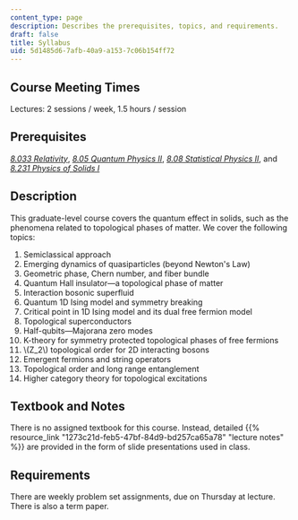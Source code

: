 ```yaml
---
content_type: page
description: Describes the prerequisites, topics, and requirements.
draft: false
title: Syllabus
uid: 5d1485d6-7afb-40a9-a153-7c06b154ff72
---
```

## Course Meeting Times

Lectures: 2 sessions / week, 1.5 hours / session

## Prerequisites

[*8.033 Relativity*](https://ocw.mit.edu/courses/8-033-relativity-fall-2006/), [*8.05 Quantum Physics II*](https://ocw.mit.edu/courses/8-05-quantum-physics-ii-fall-2013/), [*8.08 Statistical Physics II*](https://ocw.mit.edu/courses/8-08-statistical-physics-ii-spring-2005/), and [*8.231 Physics of Solids I*](https://ocw.mit.edu/courses/8-231-physics-of-solids-i-fall-2006/)

## Description

This graduate-level course covers the quantum effect in solids, such as the phenomena related to topological phases of matter. We cover the following topics:

1. Semiclassical approach
2. Emerging dynamics of quasiparticles (beyond Newton's Law)
3. Geometric phase, Chern number, and fiber bundle
4. Quantum Hall insulator—a topological phase of matter
5. Interaction bosonic superfluid
6. Quantum 1D Ising model and symmetry breaking
7. Critical point in 1D Ising model and its dual free fermion model
8. Topological superconductors
9. Half-qubits—Majorana zero modes
10. K-theory for symmetry protected topological phases of free fermions
11. \\(Z_2\\) topological order for 2D interacting bosons
12. Emergent fermions and string operators
13. Topological order and long range entanglement
14. Higher category theory for topological excitations

## Textbook and Notes

There is no assigned textbook for this course. Instead, detailed {{% resource_link "1273c21d-feb5-47bf-84d9-bd257ca65a78" "lecture notes" %}} are provided in the form of slide presentations used in class.

## Requirements

There are weekly problem set assignments, due on Thursday at lecture. There is also a term paper.